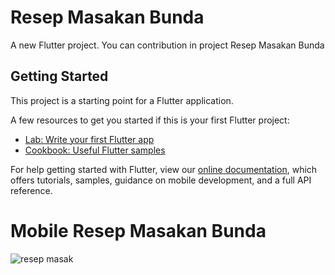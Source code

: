 # Resep Masakan Bunda

A new Flutter project. You can contribution in project Resep Masakan Bunda

## Getting Started

This project is a starting point for a Flutter application.

A few resources to get you started if this is your first Flutter project:

- [Lab: Write your first Flutter app](https://flutter.dev/docs/get-started/codelab)
- [Cookbook: Useful Flutter samples](https://flutter.dev/docs/cookbook)

For help getting started with Flutter, view our
[online documentation](https://flutter.dev/docs), which offers tutorials,
samples, guidance on mobile development, and a full API reference.


# Mobile Resep Masakan Bunda
![resep masak](https://user-images.githubusercontent.com/47268749/222350956-3fba5b1f-f5b0-4718-b332-a3ce2ea5546c.png)
